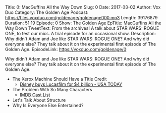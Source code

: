 Title: 0: MacGuffins All the Way Down
Slug: 0
Date: 2017-03-02
Author: Vox Duo
Category: The Golden Age
Podcast: https://files.voxduo.com/goldenage/goldenage000.mp3
Length: 39176879
Duration: 51:19
Episode: 0
Show: The Golden Age
EpTitle: MacGuffins All the Way Down
TweetText: From the archives! A talk about STAR WARS: ROGUE ONE, to test our mics. A trial episode for an occasional show.
Description: Why didn't Adam and Joe like STAR WARS: ROGUE ONE? And why did everyone else? They talk about it on the experimental first episode of The Golden Age.
EpisodeLink: https://voxduo.com/goldenage/0

Why didn't Adam and Joe like STAR WARS: ROGUE ONE? And why did everyone else? They talk about it on the experimental first episode of The Golden Age.

- The Xerox Machine Should Have a Title Credit
    - [Disney buys Lucasfilm for $4 billion - USA TODAY](http://www.usatoday.com/story/money/business/2012/10/30/disney-star-wars-lucasfilm/1669739/)
- The Problem With So Many Characters
    - [IMDB Cast List](http://www.imdb.com/title/tt3748528/fullcredits?ref_=tt_ql_1)
- Let's Talk About Structure
- Why Is Everyone Else Entertained?
